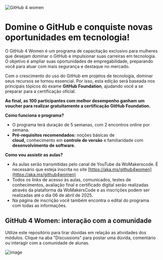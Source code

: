 ![GitHub 4 women](https://github.com/user-attachments/assets/d92272dc-02f5-40f3-9c24-5f783c04fc03)

# Domine o GitHub e conquiste novas oportunidades em tecnologia!

O GitHub 4 Women é um programa de capacitação exclusivo para mulheres que desejam dominar o GitHub e impulsionar suas carreiras em tecnologia. O objetivo é ampliar suas oportunidades de empregabilidade, preparando você para atuar com mais segurança e destaque no mercado.

Com o crescimento do uso do GitHub em projetos de tecnologia, dominar seus recursos se tornou essencial. Por isso, esta edição será baseada nos principais tópicos do exame **GitHub Foundation**, ajudando você a se preparar para a certificação oficial.

**Ao final, as 100 participantes com melhor desempenho ganham um voucher para realizar gratuitamente a certificação GitHub Foundation.**

**Como funciona o programa?**

- O programa terá duração de 5 semanas, com 2 encontros online por semana.
- **Pré-requisitos recomendados:** noções básicas de **cloud,** conhecimento em **controle de versão** e familiaridade com **desenvolvimento de software.**

**Como vou assistir as aulas?**
- As aulas serão transmitidas pelo canal de YouTube da WoMakerscode. É necessário que esteja inscrita no site [https://aka.ms/github4women](https://aka.ms/github4women)
- Todos os links de acesso às aulas, comunicados, testes de conhecimentos, avaliação final e certificado digital serão realizadas através da plataforma da WoMakersCode e as inscrições podem ser realizadas até o dia 06 de abril de 2025.
- Na página de inscrição você também encontra o edital do programa com todas as informações.

## GitHub 4 Women: interação com a comunidade
Utilize este repositório para tirar dúvidas em relação as atividades dos módulos. Clique na aba "Discussions" para postar uma dúvida, comentário ou interagir com a comunidade de alunas.

![image](https://github.com/user-attachments/assets/c51e5e4e-414c-4324-ac1b-d6bce5c0f4bc)
